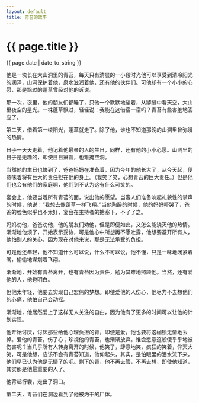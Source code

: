 ```yaml
---
layout: default
title: 青苔的故事
---
```

<h1>{{ page.title }}</h1>
<p>{{ page.date | date_to_string }}</p>

他是一块长在大山洞里的青苔，每天只有清晨的一小段时光他可以享受到清冷阳光的润泽，山洞保护着他，泉水滋润着他，还有他的伙伴们。可他却有一个小小的心愿，那是飘过的蓬草曾经对他的诉说。

那一次，夜里，他的朋友们都睡了，只他一个默默地望着，从罅缝中看天空，大山里夜空的星光。一株蓬草飘过，轻轻说：我能在这借宿一宿吗？青苔有些害羞地答应了。

第二天，借着第一缕阳光，蓬草就走了。除了他，谁也不知道那晚的山洞里曾弥漫的热情。

日子一天天走着，他记着他最亲的人的生日，同样，还有他的小小心愿。山洞里的日子是无趣的，即使日日箫管，也难掩空洞。

当然他的生日也快到了，爸爸妈妈在准备着，因为今年的他长大了，从今天起，便意味着将有巨大的责任担在他的身上。（我笑了笑，心想青苔的巨大责任。）但是他们也会有他们的家庭啊，他们到不认为这有什么可笑的。

宴会上，他要当着所有青苔的面，说出他的愿望。当客人们准备响起礼貌性的掌声的时候，他说：“我想去像蓬草一样飞翔。”当他陶醉的时候，他的妈妈吓哭了，爸爸的脸色似乎也不太好，宴会在主持者的搪塞下，不了了之。

妈妈劝他，爸爸劝他，他的朋友们劝他，但是即便如此，又怎么能浇灭他的热情。渐渐地他烦了，开始表示妥协，可是他心中所想再不愿吐露，他想要避开所有人，他怕别人的关心，因为现在对他来说，那是无法承受的负担。

可是他还年轻，他不知道什么可以说，什么不可以说，他不懂，只是一味地闭紧着嘴，偷偷地谋划着飞翔。

渐渐地，开始有青苔离开，也有青苔因为责任，勉为其难地照顾他。当然，还有爱他的人，他也明白。

但他太年轻，他要去实现自己宏伟的梦想。即使爱他的人伤心，他尽力不去想他们的心痛，他怕自己会动摇。

渐渐地，他居然爱上了这样无人关注的自由，因为他有了更多的时间可以让他的计划实现。

他开始讨厌，讨厌那些给他心理负担的青，即便是爱，他也要将这枷锁无情地丢掉。爱他的青苔，伤了心；珍视他的青苔，也渐渐放弃。谁会愿意这般傻乎乎地被伤害呢？当几乎所有人转身离开的时候，他笑了，肆意地笑，疯狂的笑着，仰天大笑，可是他想，应该不会有青苔知道，他仰起头，其实，是怕眼里的泪水流下来，他们早已认为他是无情了的吧。剩下的青，他不再去管，不再去想，即使他知道，其实那是他最重要的人了。

他背起行囊，走出了洞口。

第二天，青苔们在洞边看到了他被灼干的尸体。